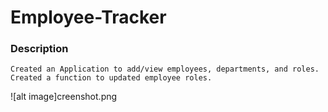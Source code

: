 # Employee-Tracker



### Description 

    Created an Application to add/view employees, departments, and roles. Created a function to updated employee roles. 


![alt image]creenshot.png
